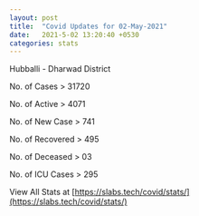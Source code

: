 ```yaml
---  
layout: post 
title:  "Covid Updates for 02-May-2021" 
date:   2021-5-02 13:20:40 +0530 
categories: stats 
--- 
```


Hubballi - Dharwad District 

No. of Cases > 31720 

No. of Active > 4071 

No. of New Case > 741 

No. of Recovered > 495 

No. of Deceased > 03 

No. of ICU Cases > 295

View All Stats at [https://slabs.tech/covid/stats/](https://slabs.tech/covid/stats/)